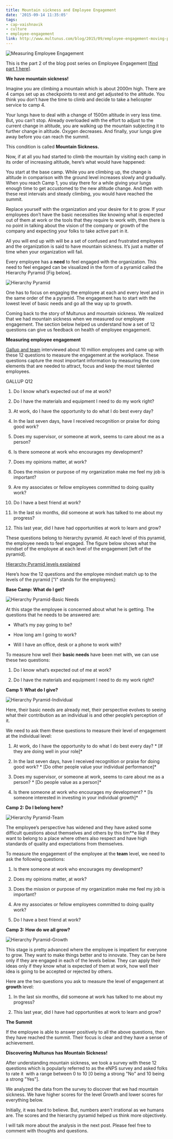 ```yaml
---
title: Mountain sickness and Employee Engagement
date: '2015-09-14 11:35:05'
tags:
- cap-vaishnavik
- culture
- employee-engagement
link: http://www.multunus.com/blog/2015/09/employee-engagement-moving-part-2/
---
```


![Measuring Employee Engagement](http://www.multunus.com/wp-content/uploads/2015/08/Employee-Engagement-Part-2.jpg)

This is the part 2 of the blog post series on Employee Engagement [[find part 1 here](http://www.multunus.com/blog/2015/07/moving-it-and-employee-engagement/)].


**We have mountain sickness!**


Imagine you are climbing a mountain which is about 2000m high. There are 4 camps set up as checkpoints to rest and get adjusted to the altitude. You think you don’t have the time to climb and decide to take a helicopter service to camp 4.

Your lungs have to deal with a change of 1500m altitude in very less time. But, you can’t stop. Already overloaded with the effort to adjust to the current change in altitude, you are walking up the mountain subjecting it to further change in altitude. Oxygen decreases. And finally, your lungs give away before you can reach the summit.

This condition is called **Mountain Sickness.**

Now, if at all you had started to climb the mountain by visiting each camp in its order of increasing altitude, here’s what would have happened:

You start at the base camp. While you are climbing up, the change is altitude in comparison with the ground level increases slowly and gradually. When you reach Camp 1, you stay there for a while giving your lungs enough time to get accustomed to the new altitude change. And then with these rest intervals and steady climbing, you would have reached the summit.

Replace yourself with the organization and your desire for it to grow. If your employees don’t have the basic necessities like knowing what is expected out of them at work or the tools that they require to work with, then there is no point in talking about the vision of the company or growth of the company and expecting your folks to take active part in it.

All you will end up with will be a set of confused and frustrated employees and the organization is said to have mountain sickness. It’s just a matter of time when your organization will fail.

Every employee has a **need** to feel engaged with the organization. This need to feel engaged can be visualized in the form of a pyramid called the Hierarchy Pyramid [Fig below].


![Hierarchy Pyramid](https://s3.amazonaws.com/next.multunus.com/wp-content/uploads/2015/08/Hierarchy-Pyramid.png)

One has to focus on engaging the employee at each and every level and in the same order of the a pyramid. The engagement has to start with the lowest level of basic needs and go all the way up to growth.

Coming back to the story of Multunus and mountain sickness. We realized that we had mountain sickness when we measured our employee engagement. The section below helped us understand how a set of 12 questions can give us feedback on health of employee engagement.


**Measuring employee engagement**



[Gallup and team](https://en.wikipedia.org/wiki/Gallup_(company)) interviewed about 10 million employees and came up with these 12 questions to measure the engagement at the workplace. These questions capture the most important information by measuring the core elements that are needed to attract, focus and keep the most talented employees.


GALLUP Q12

1. Do I know what’s expected out of me at work?

    
2. Do I have the materials and equipment I need to do my work right?

    
3. At work, do I have the opportunity to do what I do best every day?

    
4. In the last seven days, have I received recognition or praise for doing good work?

    
5. Does my supervisor, or someone at work, seems to care about me as a person?

    
6. Is there someone at work who encourages my development?

    
7. Does my opinions matter, at work?

    
8. Does the mission or purpose of my organization make me feel my job is important?

    
9. Are my associates or fellow employees committed to doing quality work?

    
10. Do I have a best friend at work?

    
11. In the last six months, did someone at work has talked to me about my progress?

    
12. This last year, did I have had opportunities at work to learn and grow?


These questions belong to hierarchy pyramid. At each level of this pyramid, the employee needs to feel engaged. The figure below shows what the mindset of the employee at each level of the engagement [left of the pyramid]. 


[Hierarchy Pyramid levels explained](https://s3.amazonaws.com/next.multunus.com/wp-content/uploads/2015/08/Hierarchy-Pyramid-with-explaination.png)

Here’s how the 12 questions and the employee mindset match up to the levels of the pyramid ["I" stands for the employees]:


**Base Camp: What do I get?**


![Hierarchy Pyramid-Basic Needs](https://s3.amazonaws.com/next.multunus.com/wp-content/uploads/2015/08/Hierarchy-Pyramid-Basic-Needs.jpg)

At this stage the employee is concerned about what he is getting. The questions that he needs to be answered are:


*  What’s my pay going to be?

    
*  How long am I going to work?

    
*  Will I have an office, desk or a phone to work with?

To measure how well their **basic needs** have been met with, we can use these two questions:


1.  Do I know what’s expected out of me at work?

    
2. Do I have the materials and equipment I need to do my work right?


**Camp 1: What do I give?**


![Hierarchy Pyramid-Individual](https://s3.amazonaws.com/next.multunus.com/wp-content/uploads/2015/08/Hierarchy-Pyramid-Individual1.jpg)

Here, their basic needs are already met, their perspective evolves to seeing what their contribution as an individual is and other people’s perception of it.

We need to ask them these questions to measure their level of engagement at the 
individual level:


1. At work, do I have the opportunity to do what I do best every day? * [If they are doing well in your role]* 

    
2. In the last seven days, have I received recognition or praise for doing good work? * [Do other people value your individual performance]* 

    
3. Does my supervisor, or someone at work, seems to care about me as a person? * [Do people value as a person]* 

    
4. Is there someone at work who encourages my development? * [Is someone interested in investing in your individual growth]* 


**Camp 2: Do I belong here?**


![Hierarchy Pyramid-Team](https://s3.amazonaws.com/next.multunus.com/wp-content/uploads/2015/08/Hierarchy-Pyramid-Team.jpg)

The employee’s perspective has widened and they have asked some difficult questions about themselves and others by this tim**e like if they want to belong to a place where others also respect and have high standards of quality and expectations from themselves.

To measure the engagement of the employee at the **team** level, we need to ask the following questions:


1. Is there someone at work who encourages my development?

    
2. Does my opinions matter, at work?

    
3. Does the mission or purpose of my organization make me feel my job is important?

    
4. Are my associates or fellow employees committed to doing quality work?

    
5. Do I have a best friend at work?


**Camp 3: How do we all grow?**


![Hierarchy Pyramid-Growth](https://s3.amazonaws.com/next.multunus.com/wp-content/uploads/2015/08/Hierarchy-Pyramid-Growth.jpg)

This stage is pretty advanced where the employee is impatient for everyone to grow. They want to make things better and to innovate. They can be here only if they are engaged in each of the levels below. They can apply their ideas only if they know what is expected of them at work, how well their idea is going to be accepted or rejected by others.

Here are the two questions you ask to measure the level of engagement at **growth** level:


1. In the last six months, did someone at work has talked to me about my progress?

    
2. This last year, did I have had opportunities at work to learn and grow?


**The Summit**

If the employee is able to answer positively to all the above questions, then they have reached the summit. Their focus is clear and they have a sense of achievement.


**Discovering Multunus has Mountain Sickness!**


After understanding mountain sickness, we took a survey with these 12 questions which is popularly referred to as the eNPS survey and asked folks to rate it  with a range between 0 to 10 [0 being a strong "No" and 10 being a strong "Yes"].

We analyzed the data from the survey to discover that we had mountain sickness. We have higher scores for the level Growth and lower scores for everything below.

Initially, it was hard to believe. But, numbers aren't irrational as we humans are. The scores and the hierarchy pyramid helped us think more objectively.

I will talk more about the analysis in the next post. Please feel free to comment with thoughts and questions.
